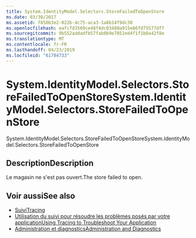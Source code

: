 ```yaml
---
title: System.IdentityModel.Selectors.StoreFailedToOpenStore
ms.date: 03/30/2017
ms.assetid: f850b3e2-022b-4c75-aca3-1a8b14f9dc30
ms.openlocfilehash: eafc7d3569ce48f4dc03480a915e66fd75577dff
ms.sourcegitcommit: 9b552addadfb57fab0b9e7852ed4f1f1b8a42f8e
ms.translationtype: MT
ms.contentlocale: fr-FR
ms.lasthandoff: 04/23/2019
ms.locfileid: "61784733"
---
```

# <a name="systemidentitymodelselectorsstorefailedtoopenstore"></a><span data-ttu-id="1e4c3-102">System.IdentityModel.Selectors.StoreFailedToOpenStore</span><span class="sxs-lookup"><span data-stu-id="1e4c3-102">System.IdentityModel.Selectors.StoreFailedToOpenStore</span></span>
<span data-ttu-id="1e4c3-103">System.IdentityModel.Selectors.StoreFailedToOpenStore</span><span class="sxs-lookup"><span data-stu-id="1e4c3-103">System.IdentityModel.Selectors.StoreFailedToOpenStore</span></span>  
  
## <a name="description"></a><span data-ttu-id="1e4c3-104">Description</span><span class="sxs-lookup"><span data-stu-id="1e4c3-104">Description</span></span>  
 <span data-ttu-id="1e4c3-105">Le magasin ne s'est pas ouvert.</span><span class="sxs-lookup"><span data-stu-id="1e4c3-105">The store failed to open.</span></span>  
  
## <a name="see-also"></a><span data-ttu-id="1e4c3-106">Voir aussi</span><span class="sxs-lookup"><span data-stu-id="1e4c3-106">See also</span></span>

- [<span data-ttu-id="1e4c3-107">Suivi</span><span class="sxs-lookup"><span data-stu-id="1e4c3-107">Tracing</span></span>](../../../../../docs/framework/wcf/diagnostics/tracing/index.md)
- [<span data-ttu-id="1e4c3-108">Utilisation du suivi pour résoudre les problèmes posés par votre application</span><span class="sxs-lookup"><span data-stu-id="1e4c3-108">Using Tracing to Troubleshoot Your Application</span></span>](../../../../../docs/framework/wcf/diagnostics/tracing/using-tracing-to-troubleshoot-your-application.md)
- [<span data-ttu-id="1e4c3-109">Administration et diagnostics</span><span class="sxs-lookup"><span data-stu-id="1e4c3-109">Administration and Diagnostics</span></span>](../../../../../docs/framework/wcf/diagnostics/index.md)
